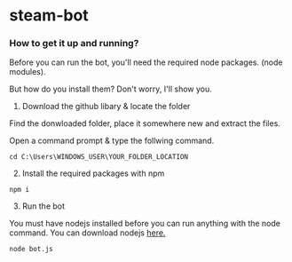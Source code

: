 # steam-bot

### How to get it up and running?
Before you can run the bot, you'll need the required node packages. (node modules).

But how do you install them? Don't worry, I'll show you.

1. Download the github libary & locate the folder

Find the donwloaded folder, place it somewhere new and extract the files.

Open a command prompt & type the follwing command.
```
cd C:\Users\WINDOWS_USER\YOUR_FOLDER_LOCATION
```

2. Install the required packages with npm
```
npm i
```

3. Run the bot

You must have nodejs installed before you can run anything with the node command. You can download nodejs [here.](https://nodejs.org/en/download/ "NodeJS download page")

```
node bot.js
```
